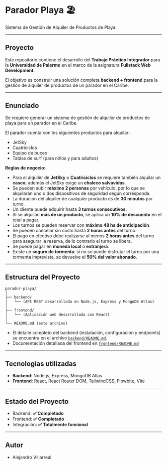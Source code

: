 # Parador Playa 🏖️

Sistema de Gestión de Alquiler de Productos de Playa.

---

## Proyecto

Este repositorio contiene el desarrollo del **Trabajo Práctico Integrador** para la **Universidad de Palermo** en el marco de la asignatura **Fullstack Web Development**.

El objetivo es construir una solución completa **backend + frontend** para la gestión de alquiler de productos de un parador en el Caribe.

---

## Enunciado

Se requiere generar un sistema de gestión de alquiler de productos de playa para un parador en el Caribe.

El parador cuenta con los siguientes productos para alquilar:

- JetSky
- Cuatriciclos
- Equipo de buceo
- Tablas de surf (para niños y para adultos)

**Reglas de negocio:**

- Para el alquiler de **JetSky** o **Cuatriciclos** se requiere también alquilar un **casco**; además el JetSky exige un **chaleco salvavidas**.
- Se pueden subir **máximo 2 personas** por vehículo, por lo que se alquilarán uno o dos dispositivos de seguridad según corresponda.
- La duración del alquiler de cualquier producto es de **30 minutos** por turno.
- Un cliente puede adquirir hasta **3 turnos consecutivos**.
- Si se alquilan **más de un producto**, se aplica un **10% de descuento** en el total a pagar.
- Los turnos se pueden reservar con **máximo 48 hs de anticipación**.
- Se pueden cancelar sin costo hasta **2 horas antes** del turno.
- El pago en efectivo debe realizarse al menos **2 horas antes** del turno para asegurar la reserva, de lo contrario el turno se libera.
- Se puede pagar en **moneda local** o **extranjera**.
- Existe un **seguro de tormenta**: si no se puede disfrutar el turno por una tormenta imprevista, se devuelve el **50% del valor abonado**.

---

## Estructura del Proyecto

```
parador-playa/
│
├── backend/
│   └── (API REST desarrollada en Node.js, Express y MongoDB Atlas)
│
├── frontend/
│   └── (Aplicación web desarrollada con React)
│
└── README.md (este archivo)
```

- El detalle completo del backend (instalación, configuración y endpoints) se encuentra en el archivo [`backend/README.md`](backend/README.md).
- Documentación detallada del frontend en [`frontend/README.md`](frontend/README.md)

---

## Tecnologías utilizadas

- **Backend**: Node.js, Express, MongoDB Atlas
- **Frontend**: React, React Router DOM, TailwindCSS, Flowbite, Vite

---

## Estado del Proyecto

- Backend: **✅ Completado**
- Frontend: **✅ Completado**
- Integración: **✅ Totalmente funcional**

---

## Autor

- Alejandro Villarreal
